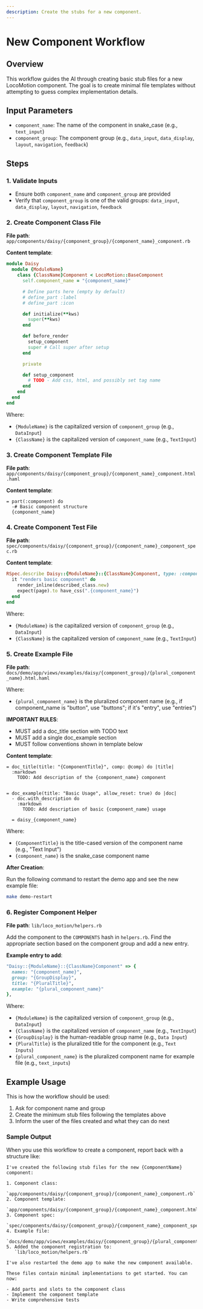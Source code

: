 ```yaml
---
description: Create the stubs for a new component.
---
```


# New Component Workflow

## Overview

This workflow guides the AI through creating basic stub files for a new LocoMotion
component. The goal is to create minimal file templates without attempting to guess
complex implementation details.

## Input Parameters

- `component_name`: The name of the component in snake_case
  (e.g., `text_input`)
- `component_group`: The component group
  (e.g., `data_input`, `data_display`, `layout`, `navigation`, `feedback`)

## Steps

### 1. Validate Inputs

- Ensure both `component_name` and `component_group` are provided
- Verify that `component_group` is one of the valid groups:
  `data_input`, `data_display`, `layout`, `navigation`, `feedback`

### 2. Create Component Class File

**File path**:
`app/components/daisy/{component_group}/{component_name}_component.rb`

**Content template**:

```ruby
module Daisy
  module {ModuleName}
    class {ClassName}Component < LocoMotion::BaseComponent
      self.component_name = "{component_name}"

      # Define parts here (empty by default)
      # define_part :label
      # define_part :icon

      def initialize(**kws)
        super(**kws)
      end

      def before_render
        setup_component
        super # Call super after setup
      end

      private

      def setup_component
        # TODO - Add css, html, and possibly set tag name
      end
    end
  end
end
```

Where:
- `{ModuleName}` is the capitalized version of `component_group` (e.g., `DataInput`)
- `{ClassName}` is the capitalized version of `component_name` (e.g., `TextInput`)

### 3. Create Component Template File

**File path**:
`app/components/daisy/{component_group}/{component_name}_component.html.haml`

**Content template**:

```haml
= part(:component) do
  -# Basic component structure
  {component_name}
```

### 4. Create Component Test File

**File path**:
`spec/components/daisy/{component_group}/{component_name}_component_spec.rb`

**Content template**:

```ruby
RSpec.describe Daisy::{ModuleName}::{ClassName}Component, type: :component do
  it "renders basic component" do
    render_inline(described_class.new)
    expect(page).to have_css(".{component_name}")
  end
end
```

Where:
- `{ModuleName}` is the capitalized version of `component_group` (e.g., `DataInput`)
- `{ClassName}` is the capitalized version of `component_name` (e.g., `TextInput`)

### 5. Create Example File

**File path**:
`docs/demo/app/views/examples/daisy/{component_group}/{plural_component_name}.html.haml`

Where:
- `{plural_component_name}` is the pluralized component name (e.g.,
  if component_name is "button", use "buttons";
  if it's "entry", use "entries")

**IMPORTANT RULES**:
- MUST add a doc_title section with TODO text
- MUST add a single doc_example section
- MUST follow conventions shown in template below

**Content template**:

```haml
= doc_title(title: "{ComponentTitle}", comp: @comp) do |title|
  :markdown
    TODO: Add description of the {component_name} component


= doc_example(title: "Basic Usage", allow_reset: true) do |doc|
  - doc.with_description do
    :markdown
      TODO: Add description of basic {component_name} usage

  = daisy_{component_name}
```

Where:
- `{ComponentTitle}` is the title-cased version of the component name (e.g., "Text Input")
- `{component_name}` is the snake_case component name

**After Creation**:

Run the following command to restart the demo app and see the new example file:

```bash
make demo-restart
```

### 6. Register Component Helper

**File path**: `lib/loco_motion/helpers.rb`

Add the component to the `COMPONENTS` hash in `helpers.rb`. Find the appropriate
section based on the component group and add a new entry.

**Example entry to add**:

```ruby
"Daisy::{ModuleName}::{ClassName}Component" => {
  names: "{component_name}",
  group: "{GroupDisplay}",
  title: "{PluralTitle}",
  example: "{plural_component_name}"
},
```

Where:
- `{ModuleName}` is the capitalized version of `component_group` (e.g., `DataInput`)
- `{ClassName}` is the capitalized version of `component_name` (e.g., `TextInput`)
- `{GroupDisplay}` is the human-readable group name (e.g., `Data Input`)
- `{PluralTitle}` is the pluralized title for the component (e.g., `Text Inputs`)
- `{plural_component_name}` is the pluralized component name for example file (e.g., `text_inputs`)

## Example Usage

This is how the workflow should be used:

1. Ask for component name and group
2. Create the minimum stub files following the templates above
3. Inform the user of the files created and what they can do next

### Sample Output

When you use this workflow to create a component, report back with a structure like:

```
I've created the following stub files for the new {ComponentName} component:

1. Component class:
   `app/components/daisy/{component_group}/{component_name}_component.rb`
2. Component template:
   `app/components/daisy/{component_group}/{component_name}_component.html.haml`
3. Component spec:
   `spec/components/daisy/{component_group}/{component_name}_component_spec.rb`
4. Example file:
   `docs/demo/app/views/examples/daisy/{component_group}/{plural_component_name}.html.haml`
5. Added the component registration to:
   `lib/loco_motion/helpers.rb`

I've also restarted the demo app to make the new component available.

These files contain minimal implementations to get started. You can now:

- Add parts and slots to the component class
- Implement the component template
- Write comprehensive tests
```
